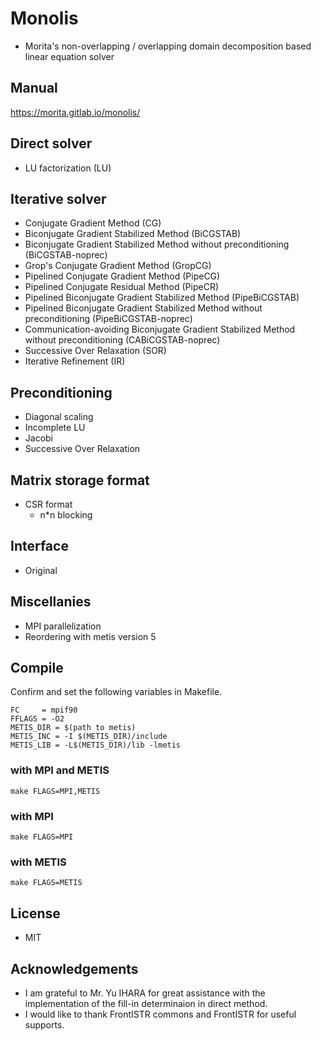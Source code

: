 # Monolis

- Morita's non-overlapping / overlapping domain decomposition based linear equation solver

## Manual

https://morita.gitlab.io/monolis/

## Direct solver

- LU factorization (LU)

## Iterative solver

- Conjugate Gradient Method (CG)
- Biconjugate Gradient Stabilized Method (BiCGSTAB)
- Biconjugate Gradient Stabilized Method without preconditioning (BiCGSTAB-noprec)
- Grop's Conjugate Gradient Method (GropCG)
- Pipelined Conjugate Gradient Method (PipeCG)
- Pipelined Conjugate Residual Method (PipeCR)
- Pipelined Biconjugate Gradient Stabilized Method (PipeBiCGSTAB)
- Pipelined Biconjugate Gradient Stabilized Method without preconditioning (PipeBiCGSTAB-noprec)
- Communication-avoiding Biconjugate Gradient Stabilized Method without preconditioning (CABiCGSTAB-noprec)
- Successive Over Relaxation (SOR)
- Iterative Refinement (IR)

## Preconditioning

- Diagonal scaling
- Incomplete LU
- Jacobi
- Successive Over Relaxation

## Matrix storage format

- CSR format
    - n\*n blocking

## Interface

- Original

## Miscellanies

- MPI parallelization
- Reordering with metis version 5

## Compile

Confirm and set the following variables in Makefile.

```
FC     = mpif90
FFLAGS = -O2
METIS_DIR = $(path to metis)
METIS_INC = -I $(METIS_DIR)/include
METIS_LIB = -L$(METIS_DIR)/lib -lmetis
```

### with MPI and METIS

```
make FLAGS=MPI,METIS
```

### with MPI

```
make FLAGS=MPI
```

### with METIS

```
make FLAGS=METIS
```

## License

- MIT

## Acknowledgements

- I am grateful to Mr. Yu IHARA for great assistance with the implementation of the fill-in determinaion in direct method.
- I would like to thank FrontISTR commons and FrontISTR for useful supports.

